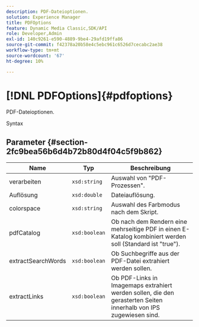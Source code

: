 ```yaml
---
description: PDF-Dateioptionen.
solution: Experience Manager
title: PDFOptions
feature: Dynamic Media Classic,SDK/API
role: Developer,Admin
exl-id: 140c9261-e590-4889-9be4-29afd19ffa86
source-git-commit: f42378a20b58e4c5ebc961c6526d7cecabc2ae38
workflow-type: tm+mt
source-wordcount: '67'
ht-degree: 10%

---
```


# [!DNL PDFOptions]{#pdfoptions}

PDF-Dateioptionen.

Syntax

## Parameter {#section-2fc9bea56b6d4b72b80d4f04c5f9b862}

| Name | Typ | Beschreibung |
|---|---|---|
| verarbeiten | `xsd:string` | Auswahl von &quot;PDF-Prozessen&quot;. |
| Auflösung | `xsd:double` | Dateiauflösung. |
| colorspace | `xsd:string` | Auswahl des Farbmodus nach dem Skript. |
| pdfCatalog | `xsd:boolean` | Ob nach dem Rendern eine mehrseitige PDF in einen E-Katalog kombiniert werden soll (Standard ist &quot;true&quot;). |
| extractSearchWords | `xsd:boolean` | Ob Suchbegriffe aus der PDF-Datei extrahiert werden sollen. |
| extractLinks | `xsd:boolean` | Ob PDF-Links in Imagemaps extrahiert werden sollen, die den gerasterten Seiten innerhalb von IPS zugewiesen sind. |
